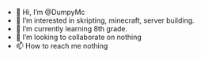 - 👋 Hi, I’m @DumpyMc
- 👀 I’m interested in skripting, minecraft, server building.
- 🌱 I’m currently learning 8th grade.
- 💞️ I’m looking to collaborate on nothing
- 📫 How to reach me nothing
